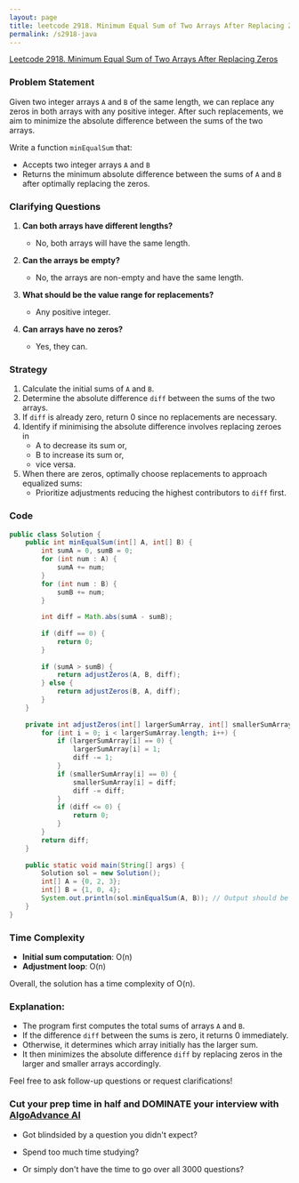 ```yaml
---
layout: page
title: leetcode 2918. Minimum Equal Sum of Two Arrays After Replacing Zeros
permalink: /s2918-java
---
```

[Leetcode 2918. Minimum Equal Sum of Two Arrays After Replacing Zeros](https://algoadvance.github.io/algoadvance/l2918)
### Problem Statement

Given two integer arrays `A` and `B` of the same length, we can replace any zeros in both arrays with any positive integer. After such replacements, we aim to minimize the absolute difference between the sums of the two arrays.

Write a function `minEqualSum` that:
- Accepts two integer arrays `A` and `B`
- Returns the minimum absolute difference between the sums of `A` and `B` after optimally replacing the zeros.

### Clarifying Questions

1. **Can both arrays have different lengths?**
   - No, both arrays will have the same length.

2. **Can the arrays be empty?**
   - No, the arrays are non-empty and have the same length.

3. **What should be the value range for replacements?**
   - Any positive integer.

4. **Can arrays have no zeros?**
   - Yes, they can.

### Strategy

1. Calculate the initial sums of `A` and `B`.
2. Determine the absolute difference `diff` between the sums of the two arrays.
3. If `diff` is already zero, return 0 since no replacements are necessary.
4. Identify if minimising the absolute difference involves replacing zeroes in
   - A to decrease its sum or,
   - B to increase its sum or,
   - vice versa.
5. When there are zeros, optimally choose replacements to approach equalized sums:
   - Prioritize adjustments reducing the highest contributors to `diff` first.

### Code

```java
public class Solution {
    public int minEqualSum(int[] A, int[] B) {
        int sumA = 0, sumB = 0;
        for (int num : A) {
            sumA += num;
        }
        for (int num : B) {
            sumB += num;
        }
        
        int diff = Math.abs(sumA - sumB);
        
        if (diff == 0) {
            return 0;
        }
        
        if (sumA > sumB) {
            return adjustZeros(A, B, diff);
        } else {
            return adjustZeros(B, A, diff);
        }
    }
    
    private int adjustZeros(int[] largerSumArray, int[] smallerSumArray, int diff) {
        for (int i = 0; i < largerSumArray.length; i++) {
            if (largerSumArray[i] == 0) {
                largerSumArray[i] = 1;
                diff -= 1;
            }
            if (smallerSumArray[i] == 0) {
                smallerSumArray[i] = diff;
                diff -= diff;
            }
            if (diff <= 0) {
                return 0;
            }
        }
        return diff;
    }
    
    public static void main(String[] args) {
        Solution sol = new Solution();
        int[] A = {0, 2, 3};
        int[] B = {1, 0, 4};
        System.out.println(sol.minEqualSum(A, B)); // Output should be 0
    }
}
```

### Time Complexity

- **Initial sum computation**: O(n)
- **Adjustment loop**: O(n)

Overall, the solution has a time complexity of O(n).

### Explanation:

- The program first computes the total sums of arrays `A` and `B`.
- If the difference `diff` between the sums is zero, it returns 0 immediately.
- Otherwise, it determines which array initially has the larger sum.
- It then minimizes the absolute difference `diff` by replacing zeros in the larger and smaller arrays accordingly.
  
Feel free to ask follow-up questions or request clarifications!


### Cut your prep time in half and DOMINATE your interview with [AlgoAdvance AI](https://algoAdvance.com)

- Got blindsided by a question you didn't expect?

- Spend too much time studying?

- Or simply don't have the time to go over all 3000 questions?

